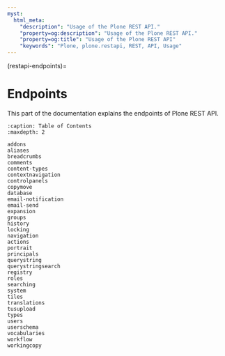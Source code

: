 ```yaml
---
myst:
  html_meta:
    "description": "Usage of the Plone REST API."
    "property=og:description": "Usage of the Plone REST API."
    "property=og:title": "Usage of the Plone REST API"
    "keywords": "Plone, plone.restapi, REST, API, Usage"
---
```


(restapi-endpoints)=

# Endpoints

This part of the documentation explains the endpoints of Plone REST API.

```{toctree}
:caption: Table of Contents
:maxdepth: 2

addons
aliases
breadcrumbs
comments
content-types
contextnavigation
controlpanels
copymove
database
email-notification
email-send
expansion
groups
history
locking
navigation
actions
portrait
principals
querystring
querystringsearch
registry
roles
searching
system
tiles
translations
tusupload
types
users
userschema
vocabularies
workflow
workingcopy
```

